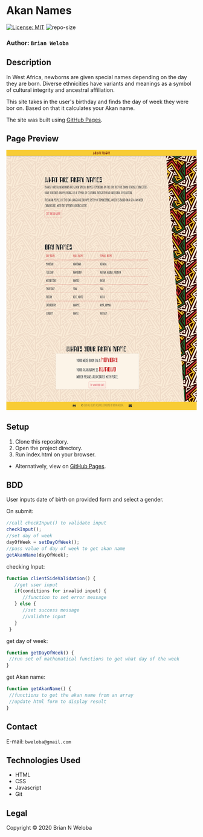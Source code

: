 # Akan Names
[![License: MIT](https://img.shields.io/badge/License-MIT-yellow.svg)](https://opensource.org/licenses/MIT) ![repo-size](https://img.shields.io/github/repo-size/brian-weloba/akan-name)

### **Author**: ```Brian Weloba```

## Description

In West Africa, newborns are given special names depending on the day they are born. Diverse ethnicities have variants and meanings as a symbol of cultural integrity and ancestral affiliation.

This site takes in the user's birthday and finds the day of week they were bor on. Based on that it calculates your Akan name.

The site was built using [GitHub Pages](htps://pages.github.com/).

## Page Preview

![alt screenshot](img/screenshot.png)

## Setup

 1. Clone this repository.
 2. Open the project directory.
 3. Run index.html on your browser.

- Alternatively, view on [GitHub Pages](https://brian-weloba.github.io/akan-name/).

## BDD
User inputs date of birth on provided form and select a gender.

On submit:
```javascript
//call checkInput() to validate input
checkInput();
//set day of week
dayOfWeek = setDayOfWeek();
//pass value of day of week to get akan name
getAkanName(dayOfWeek);
```

 checking Input:
```javascript
function clientSideValidation() {
   //get user input
   if(conditions for invalid input) { 
      //function to set error message
   } else {
      //set success message
      //validate input
   }
 } 
  ```
  
  get day of week:
  ```javascript
  function getDayOfWeek() {
   //run set of mathematical functions to get what day of the week
  }
  ```
  
  get Akan name:
  ```javascript
  function getAkanName() {
   //functions to get the akan name from an array
   //update html form to display result
  }
  ```

## Contact
E-mail: ```bweloba@gmail.com```

## Technologies Used

- HTML
- CSS
- Javascript
- Git

## Legal

 Copyright &copy; 2020 Brian N Weloba
